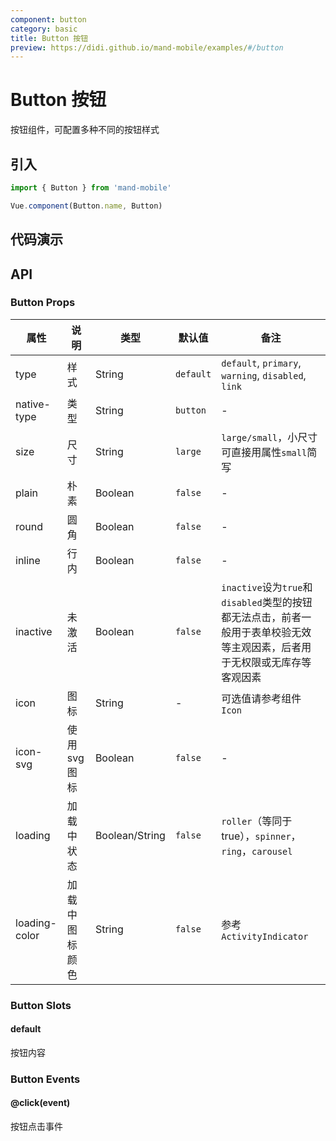 ```yaml
---
component: button
category: basic
title: Button 按钮
preview: https://didi.github.io/mand-mobile/examples/#/button
---
```


# Button 按钮

按钮组件，可配置多种不同的按钮样式

## 引入

```javascript
import { Button } from 'mand-mobile'

Vue.component(Button.name, Button)
```

## 代码演示

<demo-wrapper
  src="src/packages/button/demo"
  :demos="demos"
/>

<script setup>
const demos = import.meta.globEager('../../../src/packages/button/demo/demo*.vue')
</script>

## API

### Button Props

|属性 | 说明 | 类型 | 默认值 | 备注 |
|----|-----|------|------ |------|
|type|样式|String|`default`|`default`, `primary`, `warning`, `disabled`, `link`|
|native-type|类型|String|`button`|-|
|size|尺寸|String|`large`|`large/small`，小尺寸可直接用属性`small`简写|
|plain|朴素|Boolean|`false`|-|
|round|圆角|Boolean|`false`|-|
|inline|行内|Boolean|`false`|-|
|inactive|未激活|Boolean|`false`|`inactive`设为`true`和`disabled`类型的按钮都无法点击，前者一般用于表单校验无效等主观因素，后者用于无权限或无库存等客观因素|
|icon|图标|String|-|可选值请参考组件`Icon`|
|icon-svg|使用svg图标|Boolean|`false`|-|
|loading|加载中状态|Boolean\/String|`false`|`roller`（等同于true），`spinner`，`ring`，`carousel`|
|loading-color|加载中图标颜色|String|`false`|参考`ActivityIndicator`|

### Button Slots

#### default

按钮内容

### Button Events

#### @click(event)

按钮点击事件
